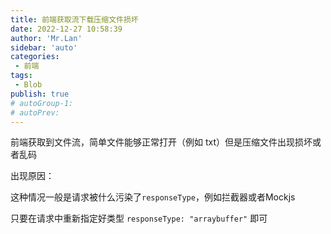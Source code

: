 ```yaml
--- 
title: 前端获取流下载压缩文件损坏
date: 2022-12-27 10:58:39
author: 'Mr.Lan'
sidebar: 'auto'
categories: 
 - 前端
tags: 
 - Blob
publish: true
# autoGroup-1: 
# autoPrev: 
--- 
```


前端获取到文件流，简单文件能够正常打开（例如 txt）但是压缩文件出现损坏或者乱码
<!-- more -->

出现原因：

这种情况一般是请求被什么污染了`responseType`，例如拦截器或者Mockjs

只要在请求中重新指定好类型 `responseType: "arraybuffer"` 即可